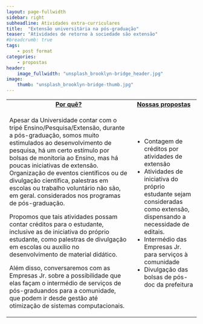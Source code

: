 ```yaml
---
layout: page-fullwidth
sidebar: right
subheadline: Atividades extra-curriculares
title:  "Extensão universitária na pós-graduação"
teaser: "Atividades de retorno à sociedade são extensão"
#breadcrumb: true
tags:
    - post format
categories:
    - propostas
header:
    image_fullwidth: "unsplash_brooklyn-bridge_header.jpg"
image:
    thumb: "unsplash_brooklyn-bridge-thumb.jpg"
---
```

<table style="width: 100%">
    <tr>
        <td><b><u><center>Por quê?</center></u></b></td><td><b><u><center>Nossas propostas</center></u></b></td>
    </tr><tr>
        <td><p>Apesar da Universidade contar com o tripé Ensino/Pesquisa/Extensão, durante a pós-graduação, somos muito estimulados ao desenvolvimento de pesquisa, há um certo estímulo por bolsas de monitoria ao Ensino, mas há poucas iniciativas de extensão. Organização de eventos científicos ou de divulgação científica, palestras em escolas ou trabalho voluntário não são, em geral. considerados nos programas de pós-graduação.</p>
            <p>Propomos que tais atividades possam contar créditos para o estudante, inclusive as de iniciativa do próprio estudante, como palestras de divulgação em escolas ou auxílio no desenvolvimento de material didático.</p>
            <p>Além disso, conversaremos com as Empresas Jr. sobre a possibilidade que elas façam o intermédio de serviços de pós-graduandos para a comunidade, que podem ir desde gestão até otimização de sistemas computacionais.</p>
        </td><td>
            <p><ul>
                <li>Contagem de créditos por atividades de extensão</li>
                <li>Atividades de iniciativa do próprio estudante sejam consideradas como extensão, dispensando a necessidade de editais.</li>
                <li>Intermédio das Empresas Jr. para serviços à comunidade</li>
                <li>Divulgação das bolsas de pós-doc da prefeitura</li>
            </ul></p>
        </td>
    </tr>
</table>
